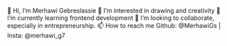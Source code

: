 👋 Hi, I’m Merhawi Gebreslassie
👀 I’m interested in drawing and creativity
🌱 I’m currently learning frontend development
💞️ I’m looking to collaborate,  especially in entrepreneurship.
📫 How to reach me Github: @MerhawiGs | Insta: @merhawi_g7
